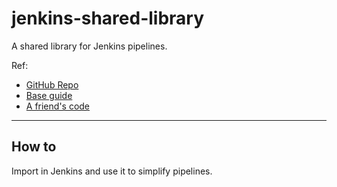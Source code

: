 # jenkins-shared-library
A shared library for Jenkins pipelines.

Ref:
+ [GitHub Repo](https://github.com/gabrielecorni/jenkins-shared-library)
+ [Base guide](https://github.com/tutorialworks/pipeline-library-demo)
+ [A friend's code](https://gitlab.com/moretto.tommaso/js-jenkins-library)

---

## How to

Import in Jenkins and use it to simplify pipelines.